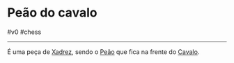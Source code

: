 # Peão do cavalo
#v0 #chess 

---
É uma peça de [Xadrez](index/Xadrez.md), sendo o [Peão](_insight/Peão.md) que fica na frente do [Cavalo](_insight/Cavalo.md).